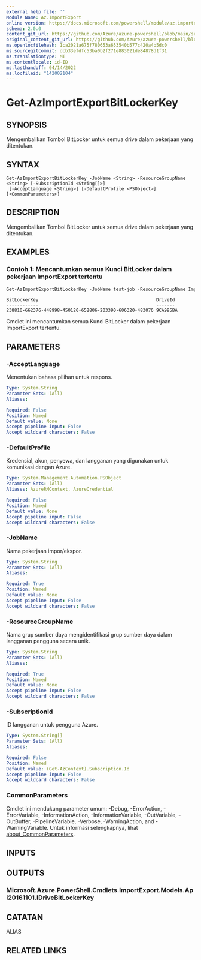 ```yaml
---
external help file: ''
Module Name: Az.ImportExport
online version: https://docs.microsoft.com/powershell/module/az.importexport/get-azimportexportbitlockerkey
schema: 2.0.0
content_git_url: https://github.com/Azure/azure-powershell/blob/main/src/ImportExport/help/Get-AzImportExportBitLockerKey.md
original_content_git_url: https://github.com/Azure/azure-powershell/blob/main/src/ImportExport/help/Get-AzImportExportBitLockerKey.md
ms.openlocfilehash: 1ca2021a675f780653a653540b577c420a4b5dc0
ms.sourcegitcommit: dcb33efdfc53ba0b2f271e883021de84878d1f31
ms.translationtype: MT
ms.contentlocale: id-ID
ms.lasthandoff: 04/14/2022
ms.locfileid: "142002104"
---
```

# Get-AzImportExportBitLockerKey

## SYNOPSIS
Mengembalikan Tombol BitLocker untuk semua drive dalam pekerjaan yang ditentukan.

## SYNTAX

```
Get-AzImportExportBitLockerKey -JobName <String> -ResourceGroupName <String> [-SubscriptionId <String[]>]
 [-AcceptLanguage <String>] [-DefaultProfile <PSObject>] [<CommonParameters>]
```

## DESCRIPTION
Mengembalikan Tombol BitLocker untuk semua drive dalam pekerjaan yang ditentukan.

## EXAMPLES

### Contoh 1: Mencantumkan semua Kunci BitLocker dalam pekerjaan ImportExport tertentu
```powershell
Get-AzImportExportBitLockerKey -JobName test-job -ResourceGroupName ImportTestRG 
```

```output
BitLockerKey                                            DriveId
------------                                            -------
238810-662376-448998-450120-652806-203390-606320-483076 9CA995BA
```

Cmdlet ini mencantumkan semua Kunci BitLocker dalam pekerjaan ImportExport tertentu.

## PARAMETERS

### -AcceptLanguage
Menentukan bahasa pilihan untuk respons.

```yaml
Type: System.String
Parameter Sets: (All)
Aliases:

Required: False
Position: Named
Default value: None
Accept pipeline input: False
Accept wildcard characters: False
```

### -DefaultProfile
Kredensial, akun, penyewa, dan langganan yang digunakan untuk komunikasi dengan Azure.

```yaml
Type: System.Management.Automation.PSObject
Parameter Sets: (All)
Aliases: AzureRMContext, AzureCredential

Required: False
Position: Named
Default value: None
Accept pipeline input: False
Accept wildcard characters: False
```

### -JobName
Nama pekerjaan impor/ekspor.

```yaml
Type: System.String
Parameter Sets: (All)
Aliases:

Required: True
Position: Named
Default value: None
Accept pipeline input: False
Accept wildcard characters: False
```

### -ResourceGroupName
Nama grup sumber daya mengidentifikasi grup sumber daya dalam langganan pengguna secara unik.

```yaml
Type: System.String
Parameter Sets: (All)
Aliases:

Required: True
Position: Named
Default value: None
Accept pipeline input: False
Accept wildcard characters: False
```

### -SubscriptionId
ID langganan untuk pengguna Azure.

```yaml
Type: System.String[]
Parameter Sets: (All)
Aliases:

Required: False
Position: Named
Default value: (Get-AzContext).Subscription.Id
Accept pipeline input: False
Accept wildcard characters: False
```

### CommonParameters
Cmdlet ini mendukung parameter umum: -Debug, -ErrorAction, -ErrorVariable, -InformationAction, -InformationVariable, -OutVariable, -OutBuffer, -PipelineVariable, -Verbose, -WarningAction, and -WarningVariable. Untuk informasi selengkapnya, lihat [about_CommonParameters](http://go.microsoft.com/fwlink/?LinkID=113216).

## INPUTS

## OUTPUTS

### Microsoft.Azure.PowerShell.Cmdlets.ImportExport.Models.Api20161101.IDriveBitLockerKey

## CATATAN

ALIAS

## RELATED LINKS

